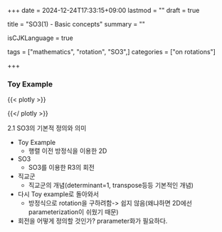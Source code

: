 +++
date = 2024-12-24T17:33:15+09:00
lastmod = ""
draft = true

title = "SO3(1) - Basic concepts"
summary = ""

isCJKLanguage = true

tags = ["mathematics", "rotation", "SO3",]
categories = ["on rotations"]

+++

### Toy Example

{{< plotly >}}

{{</ plotly >}}

2.1 SO3의 기본적 정의와 의미
  - Toy Example
    - 행렬 이전 방정식을 이용한 2D
  - SO3
    - SO3를 이용한 R3의 회전
  - 직교군
    - 직교군의 개념(determinant=1, transpose등등 기본적인 개념)
  - 다시 Toy example로 돌아와서
    - 방정식으로 rotation을 구하려함->
        쉽지 않음(왜냐하면 2D에선 parameterization이 쉬웠기 때문)
  - 회전을 어떻게 정의할 것인가?
    prarameter화가 필요하다.